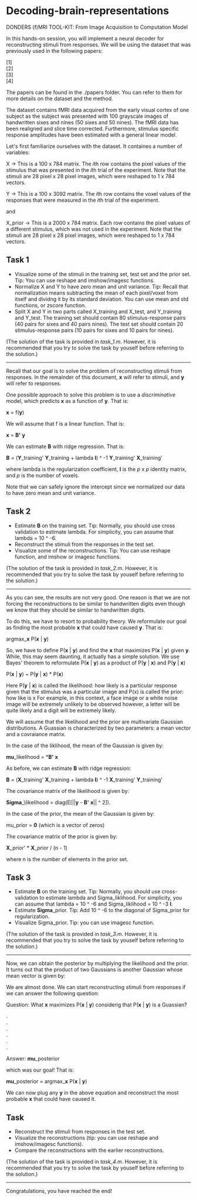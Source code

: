 # Decoding-brain-representations
DONDERS (f)MRI TOOL-KIT: From Image Acquisition to Computation Model

In this hands-on session, you will implement a neural decoder for reconstructing stimuli from responses. We will be using the dataset that was previously used in the following papers:

[1]  
[2]  
[3]  
[4]  

The papers can be found in the ./papers folder. You can refer to them for more details on the dataset and the method.

The dataset contains fMRI data acquired from the early visual cortex of one subject as the subject was presented with 100 grayscale images of handwritten sixes and nines (50 sixes and 50 nines). The fMRI data has been realigned and slice time corrected. Furthermore, stimulus specific response amplitudes have been estimated with a general linear model.

Let's first familiarize ourselves with the dataset. It containes a number of variables:

X -> This is a 100 x 784 matrix. The *i*th row contains the pixel values of the stimulus that was presented in the *i*th trial of the experiment. Note that the stimuli are 28 pixel x 28 pixel images, which were reshaped to 1 x 784 vectors.

Y -> This is a 100 x 3092 matrix. The *i*th row contains the voxel values of the responses that were measured in the *i*th trial of the experiment.

and

X_prior -> This is a 2000 x 784 matrix. Each row contains the pixel values of a different stimulus, which was not used in the experiment. Note that the stimuli are 28 pixel x 28 pixel images, which were reshaped to 1 x 784 vectors.

## Task 1

- Visualize some of the stimuli in the training set, test set and the prior set. Tip: You can use reshape and imshow/imagesc functions.
- Normalize X and Y to have zero mean and unit variance. Tip: Recall that normalization means subtracting the mean of each pixel/voxel from itself and dividng it by its standard deviation. You can use mean and std functions, or zscore function.
- Split X and Y in two parts called X_training and X_test, and Y_training and Y_test. The training set should contain 80 stimulus-response pairs (40 pairs for sixes and 40 pairs nines). The test set should contain 20 stimulus-response pairs (10 pairs for sixes and 10 pairs for nines).

(The solution of the task is provided in *task_1.m*. However, it is recommended that you try to solve the task by youself before referring to the solution.)

---

Recall that our goal is to solve the problem of reconstructing stimuli from responses. In the remainder of this document, **x** will refer to stimuli, and **y** will refer to responses.

One possible approach to solve this problem is to use a *discriminative* model, which predicts **x** as a function of **y**. That is:

**x** = f(**y**)

We will assume that f is a linear function. That is:

**x** = **B'** **y**

We can estimate **B** with ridge regression. That is:

**B** = (**Y**_training' **Y**_training + lambda **I**) ^ -1 **Y**_training' **X**_training'

where lambda is the regularization coefficient, **I** is the *p* x *p* identity matrix, and *p* is the number of voxels.

Note that we can safely ignore the intercept since we normalized our data to have zero mean and unit variance.

## Task 2

- Estimate **B** on the training set. Tip: Normally, you should use cross validation to estimate lambda. For simplicity, you can assume that lambda = 10 ^ -6.
- Reconstruct the stimuli from the responses in the test set.
- Visualize some of the reconstructions. Tip: You can use reshape function, and imshow or imagesc functions.

(The solution of the task is provided in *task_2.m*. However, it is recommended that you try to solve the task by youself before referring to the solution.)

---

As you can see, the results are not very good. One reason is that we are not forcing the reconstructions to be similar to handwritten digits even though we know that they should be similar to handwritten digits.

To do this, we have to resort to probability theory. We reformulate our goal as finding the most probable **x** that could have caused **y**. That is:

argmax_**x** P(**x** | **y**)

So, we have to define P(**x** | **y**) and find the **x** that maximizes P(**x** | **y**) given **y**. While, this may seem daunting, it actually has a simple solution. We use Bayes' theorem to reformulate P(**x** | **y**) as a product of P(**y** | **x**) and P(**y** | **x**)

P(**x** | **y**) ~ P(**y** | **x**) * P(**x**)

Here P(**y** | **x**) is called the likelihood: how likely is a particular response given that the stimulus was a particular image and P(x) is called the prior: how like is x For example, in this context, a face image or a white noise image will be extremely unlikely to be observed however, a letter will be quite likely and a digit will be extremely likely.

We will assume that the likelihood and the prior are multivariate Gaussian distributions. A Guassian is characterized by two parameters: a mean vector and a covraiance matrix.

In the case of the liklihood, the mean of the Gaussian is given by:

**mu**\_likelihood = ***B'** **x**

As before, we can estimate **B** with ridge regression:

**B** = (**X**_training' **X**_training + lambda **I**) ^ -1 **X**_training' **Y**_training'

The covariance matrix of the likelihood is given by:

**Sigma**_\likelihood = diag(E[||**y** - **B'** **x**|| ^ 2]). 

In the case of the prior, the mean of the Gaussian is given by:

mu_prior = **0** (which is a vector of zeros)

The covariance matrix of the prior is given by:

**X**_prior' * **X**_prior / (n - 1)

where n is the number of elements in the prior set.

## Task 3

- Estimate **B** on the training set. Tip: Normally, you should use cross-validation to estimate lambda and Sigma_liklihood. For simplicity, you can assume that lambda = 10 ^ -6 and Sigma_liklihood = 10 ^ -3 **I**.
- Estimate **Sigma**\_prior. Tip: Add 10 ^ -6 to the diagonal of Sigma_prior for regularization.
- Visualize Sigma_prior. Tip: you can use imagesc function.

(The solution of the task is provided in *task_3.m*. However, it is recommended that you try to solve the task by youself before referring to the solution.)

---

Now, we can obtain the posterior by multiplying the likelihood and the prior. It turns out that the product of two Gaussians is another Gaussian whose mean vector is given by:

We are almost done. We can start reconstructing stimuli from responses if we can answer the following question:

Question: What **x** maximizes P(**x** | **y**) considerig that P(**x** | **y**) is a Guassian?

.  
.  
.  
.  
.  
.  

Answer: **mu**\_posterior

which was our goal! That is:
 
**mu**\_posterior = argmax_**x** P(**x** | **y**)

We can now plug any **y** in the above equation and reconstruct the most probable **x** that could have caused it.

## Task

- Reconstruct the stimuli from responses in the test set.
- Visualize the reconstructions (tip: you can use reshape and imshow/imagesc functions).
- Compare the reconstructions with the earlier reconstructions.

(The solution of the task is provided in *task_4.m*. However, it is recommended that you try to solve the task by youself before referring to the solution.)

---

Congratulations, you have reached the end!

